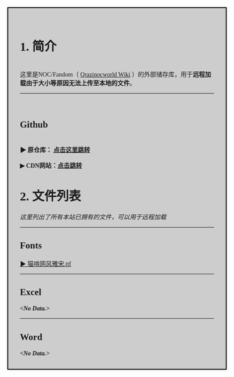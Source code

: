 <style>
  @import url('https://fonts.googleapis.com/css2?family=Noto+Serif+SC:wght@200..900&display=swap');
</style>
<div style="background-color:#CDCDCD; padding:27px; border: 2px solid #000000; font-family: 'Noto Serif SC';">

  <h1>1. 简介</h1>
  <br>
这里是NOC/Fandom（ <a href="https://qrazinocworld.fandom.com/zh/">Qrazinocworld Wiki</a> ）的外部储存库，用于<b>远程加载由于大小等原因无法上传至本地的文件</b>。
<hr>
<br>
<h2><b> Github</b></h2>
<br>
<b>▶ 原仓库： <a href="https://github.com/NOCFandom/NOCFandom.github.io/">点击这里跳转</a></b>
<br>
<br>
<b>▶ CDN网站：<a href="https://nocfandom.github.io/">点击跳转</a></b>
<br>
<h1><b>2. 文件列表</b></h1>
<i>这里列出了所有本站已拥有的文件，可以用于远程加载</i>
<br>
<hr>
<h2><b>Fonts</b></h2>
<a href="https://nocfandom.github.io/Fonts/%E7%8C%AB%E5%95%83%E7%BD%91%E9%A3%8E%E9%9B%85%E5%AE%8B.ttf">▶ 猫啃网风雅宋.ttf</a>
<br>
<hr>
<h2><b>Excel</b></h2>
<b><i>&lt;No Data.&gt;</i></b>
<br>
<hr>
<h2><b>Word</b></h2>
<b><i>&lt;No Data.&gt;</i></b>
</div>
